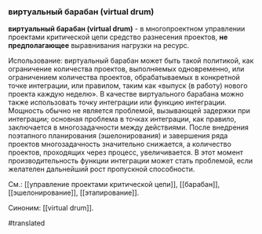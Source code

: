 ### виртуальный барабан (virtual drum)

**виртуальный барабан (virtual drum)** - в многопроектном управлении проектами критической цепи средство разнесения проектов, **не предполагающее** выравнивания нагрузки на ресурс.

Использование: виртуальный барабан может быть такой политикой, как ограничение количества проектов, выполняемых одновременно, или ограничением количества проектов, обрабатываемых в конкретной точке интеграции, или правилом, таким как «выпуск (в работу) нового проекта каждую неделю». В качестве виртуального барабана можно также использовать точку интеграции или функцию интеграции. Мощность обычно не является проблемой, вызывающей задержки при интеграции; основная проблема в точках интеграции, как правило, заключается в многозадачности между действиями. После внедрения поэтапного планирования (эшелонирования) и завершения ряда проектов многозадачность значительно снижается, а количество проектов, проходящих через процесс, увеличивается. В этот момент производительность функции интеграции может стать проблемой, если желателен дальнейший рост пропускной способности.

См.: [[управление проектами критической цепи]], [[барабан]], [[эшелонирование]], [[этапирование]].

Синоним: [[virtual drum]].

#translated
